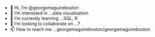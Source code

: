 - 👋 Hi, I’m @georgemaguireboston
- 👀 I’m interested in ...data visualisation
- 🌱 I’m currently learning ...SQL, R
- 💞️ I’m looking to collaborate on ...?
- 📫 How to reach me ...georgemaguireboston/georgemaguireboston

<!---
georgemaguireboston/georgemaguireboston is a ✨ special ✨ repository because its `README.md` (this file) appears on your GitHub profile.
You can click the Preview link to take a look at your changes.
--->
